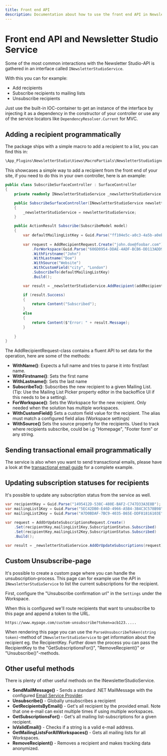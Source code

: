 ```yaml
---
title: Front end API
description: Documentation about how to use the front end API in Newsletter Studio
---
```

# Front end API and Newsletter Studio Service
Some of the most common interactions with the Newsletter Studio-API is gathered in an interface called `INewsletterStudioService`.

With this you can for example:

* Add recipients
* Subscribe recipients to mailing lists
* Unsubscribe recipients

Just use the built-in IOC-container to get an instance of the interface by injecting it as a dependency in the constructor of your controller or use any of the service locators like `DependencyResolver.Current` for MVC.

## Adding a recipient programmatically
The package ships with a simple macro to add a recipient to a list, you can find this in:

```xml
\App_Plugins\NewsletterStudio\Views\MacroPartials\NewsletterStudioSignup.cshtml
```

This showcases a simple way to add a recipient from the front end of your site, if you need to do this in your own controller, here is an example:

```csharp
public class SubscribeSurfaceController : SurfaceController
{
    private readonly INewsletterStudioService _newsletterStudioService;

    public SubscribeSurfaceController(INewsletterStudioService newsletterStudioService)
    {
        _newsletterStudioService = newsletterStudioService;
    }

    public ActionResult Subscribe(SubscribeModel model)
    {
        var defaultMailingListKey = Guid.Parse("ff104e5c-a0c3-4a5b-a0eb-959685036b18"); // Replace with your mailing list key
        
        var request = AddRecipientRequest.Create("john.doe@foobar.com")
            .ForWorkspace(Guid.Parse("606D0954-DDAE-4ADF-BCB6-DD113ADD915E")) // Optional, only used with multiple workspaces
            .WithFirstname("John")
            .WithLastname("Doe")
            .WithSource("Website")
            .WithCustomField("city", "London")
            .SubscribeTo(defaultMailingListKey)
            .Build();

        var result = _newsletterStudioService.AddRecipient(addRecipientRequest);

        if (result.Success)
        {
            return Content("Subscribed");
        }
        else
        {
            return Content($"Error: " + result.Message);
        }
        
    }
}
```

The AddRecipientRequest-class contains a fluent API to set data for the operation, here are some of the methods:
* **WithName()**: Expects a full name and tries to parse it into first/last name.
* **WithFirstname()**: Sets the first name
* **WithLastname()**: Sets the last name
* **SubscribeTo()**: Subscribes the new recipient to a given Mailing List. (Tip: Use the Mailing List Picker property editor in the backoffice UI if this needs to be a setting).
* **ForWorkspace()**: Sets the Workspace for the new recipient. Only needed when the solution has multiple workspaces.
* **WithCustomField()** Sets a custom field value for the recipient. The alias must match a configured field alias (Workspace settings)
* **WithSource()** Sets the source property for the recipients. Used to track where recipients subscribe, could be i.g "Homepage", "Footer form" or any string.

## Sending transactional email programmatically
The service is also when you want to send transactional emails, please have a look at the [transactional email guide](../concepts/transactionals.md) for a complete example.

## Updating subscription statuses for recipients
It's possible to update any subscription status from the service as well. 

```csharp
var recipientKey = Guid.Parse("1495412D-538C-480E-BAF2-C747D33A3E8B");
var mailingList1Key = Guid.Parse("5EC42DB0-E46D-4966-A5B4-3B4C3C578B98");
var mailingList2Key = Guid.Parse("A7D0BDAF-7BC9-4035-B65E-DDF81816103E");
            
var request = AddOrUpdateSubscriptionsRequest.Create()
    .Set(recipientKey,mailingList1Key,SubscriptionStatus.Subscribed)
    .Set(recipientKey,mailingList2Key,SubscriptionStatus.Subscribed)
    .Build();

var result = _newsletterStudioService.AddOrUpdateSubscriptions(request);
```

## Custom Unsubscribe-page
It's possible to create a custom page where you can handle the unsubscription-process. This page can for example use the API in `INewsletterStudioService` to list the current subscriptions for the recipient.

First, configure the "Unsubscribe confirmation url" in the `Settings` under the Workspace.

When this is configured we'll route recipients that want to unsubscribe to this page and append a token to the URL.

```
https://www.mypage.com/custom-unsubscribe?token=acb123.....
```

When rendering this page you can use the `ParseUnsubscribeToken(string token)`-method of `INewsletterStudioService` to get information about the recipient eg. the RecipientKey. Further down the process you can pass the RecipientKey to the "GetSubscriptionsFor()", "RemoveRecpient()" or "Unsubscribe()"-methods.

## Other useful methods
There is plenty of other useful methods on the INewsletterStudioService.

* **SendMailMessage()** - Sends a standard .NET MailMessage with the configured [Email Service Provider](../develop/email-service-providers.md).
* **Unsubscribe()** - Globally unsubscribes a recipient
* **GetRecipientsByEmail()** - Get's all recipient by the provided email. Note that one e-mail can exist multiple times if using multiple workspaces.
* **GetSubscriptionsFor()** - Get's all mailing list-subscriptions for a given recipient.
* **IsValidEmail()** - Checks if a string is a valid e-mail address.
* **GetMailingListsForAllWorkspaces()** - Gets all mailing lists for all Workspaces.
* **RemoveRecipient()** - Removes a recipient and makes tracking data anonymized.
